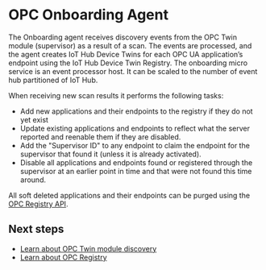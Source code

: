 # OPC Onboarding Agent

The Onboarding agent receives discovery events from the OPC Twin module (supervisor) as a result of a scan.  The events are processed, and the agent creates IoT Hub Device Twins for each OPC UA application’s endpoint using the IoT Hub Device Twin Registry.  The onboarding micro service is an event processor host.  It can be scaled to the number of event hub partitioned of IoT Hub.

When receiving new scan results it performs the following tasks:

- Add new applications and their endpoints to the registry if they do not yet exist
- Update existing applications and endpoints to reflect what the server reported and reenable them if they are disabled.
- Add the "Supervisor ID" to any endpoint to claim the endpoint for the supervisor that found it (unless it is already activated).
- Disable all applications and endpoints found or registered through the supervisor at an earlier point in time and that were not found this time around.  

All soft deleted applications and their endpoints can be purged using the [OPC Registry API](../api/registry/overview.md).

## Next steps

- [Learn about OPC Twin module discovery](module.md)
- [Learn about OPC Registry](registry.md)
